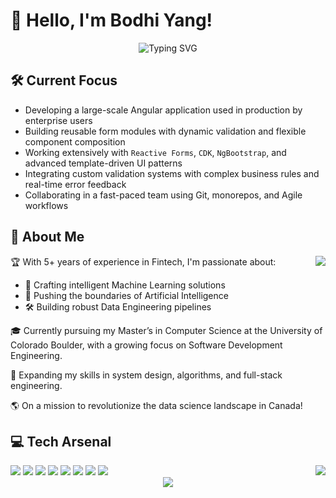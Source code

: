 # 👋 Hello, I'm Bodhi Yang! 

<div align="center">
  <img src="https://readme-typing-svg.herokuapp.com?font=Fira+Code&size=25&duration=3000&pause=1000&color=5CBDD8&center=true&vCenter=true&width=435&lines=AI+Enthusiast;SDE+in+the+Making;Lifelong+Learner" alt="Typing SVG" />
</div>

## 🛠️ Current Focus

- Developing a large-scale Angular application used in production by enterprise users  
- Building reusable form modules with dynamic validation and flexible component composition  
- Working extensively with `Reactive Forms`, `CDK`, `NgBootstrap`, and advanced template-driven UI patterns  
- Integrating custom validation systems with complex business rules and real-time error feedback  
- Collaborating in a fast-paced team using Git, monorepos, and Agile workflows

## 🚀 About Me

<img align="right" src="https://github-readme-stats.vercel.app/api?username=BodhiForge&show_icons=true&count_private=true&theme=radical&icon_color=5CBDD8&bg_color=30,e96443,904e95&title_color=fff&text_color=fff&hide_border=true&include_all_commits=true&custom_title=Bodhi's+GitHub+Stats">

🏆 With 5+ years of experience in Fintech, I'm passionate about:
- 🤖 Crafting intelligent Machine Learning solutions  
- 🧠 Pushing the boundaries of Artificial Intelligence  
- 🛠️ Building robust Data Engineering pipelines  

🎓 Currently pursuing my Master’s in Computer Science at the University of Colorado Boulder, with a growing focus on Software Development Engineering.

🔧 Expanding my skills in system design, algorithms, and full-stack engineering.

🌎 On a mission to revolutionize the data science landscape in Canada!

## 💻 Tech Arsenal

<img align="right" src="https://github-readme-stats.vercel.app/api/top-langs/?username=BodhiForge&layout=compact&theme=radical&icon_color=5CBDD8&bg_color=30,e96443,904e95&title_color=fff&text_color=fff&hide_border=true">

<div align="left">
  <img src="https://img.shields.io/badge/-Python-3776AB?style=for-the-badge&logo=python&logoColor=white" />
  <img src="https://img.shields.io/badge/-PyTorch-EE4C2C?style=for-the-badge&logo=pytorch&logoColor=white" />
  <img src="https://img.shields.io/badge/-TypeScript-3178C6?style=for-the-badge&logo=typescript&logoColor=white" />
  <img src="https://img.shields.io/badge/-React-20232A?style=for-the-badge&logo=react&logoColor=61DAFB" />
  <img src="https://img.shields.io/badge/-Go-00ADD8?style=for-the-badge&logo=go&logoColor=white" />
  <img src="https://img.shields.io/badge/-Angular-DD0031?style=for-the-badge&logo=angular&logoColor=white" />
  <img src="https://img.shields.io/badge/-Docker-2496ED?style=for-the-badge&logo=docker&logoColor=white" />
  <img src="https://img.shields.io/badge/-AWS-232F3E?style=for-the-badge&logo=amazon-aws&logoColor=white" />
</div>

<div align="center">
  <img src="https://github-profile-trophy.vercel.app/?username=BodhiForge&theme=radical&no-frame=true&no-bg=true&margin-w=4&row=1" />
</div>
